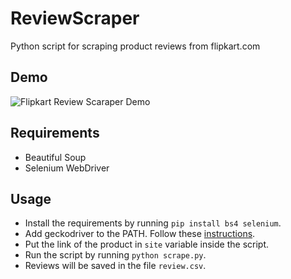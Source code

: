 # ReviewScraper
Python script for scraping product reviews from flipkart.com

## Demo
![Flipkart Review Scaraper Demo](/demo.gif?raw=true "Flipkart Review Scaraper Demo")

## Requirements
* Beautiful Soup
* Selenium WebDriver

## Usage
* Install the requirements by running `pip install bs4 selenium`.
* Add geckodriver to the PATH. Follow these [instructions](http://stackoverflow.com/questions/40208051/selenium-using-python-geckodriver-executable-needs-to-be-in-path).
* Put the link of the product in `site` variable inside the script.
* Run the script by running `python scrape.py`.
* Reviews will be saved in the file `review.csv`.
